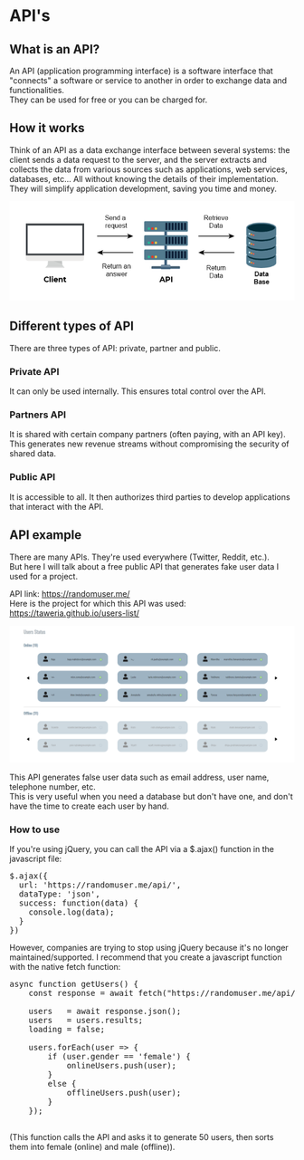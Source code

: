 # API's

## What is an API?

An API (application programming interface) is a software interface that "connects" a software or service to another in order to exchange data and functionalities. <br> They can be used for free or you can be charged for.

## How it works

Think of an API as a data exchange interface between several systems: the client sends a data request to the server, and the server extracts and collects the data from various sources such as applications, web services, databases, etc... All without knowing the details of their implementation. <br> They will simplify application development, saving you time and money.

![API Operation](assets/api-en.png)


## Different types of API

There are three types of API: private, partner and public.

### Private API

It can only be used internally. This ensures total control over the API.

### Partners API

It is shared with certain company partners (often paying, with an API key). This generates new revenue streams without compromising the security of shared data.

### Public API

It is accessible to all. It then authorizes third parties to develop applications that interact with the API.


## API example

There are many APIs. They're used everywhere (Twitter, Reddit, etc.). <br> But here I will talk about a free public API that generates fake user data I used for a project.

API link: https://randomuser.me/ <br>
Here is the project for which this API was used: https://taweria.github.io/users-list/

![Users List](assets/users-list.png)

This API generates false user data such as email address, user name, telephone number, etc. <br>
This is very useful when you need a database but don't have one, and don't have the time to create each user by hand.

### How to use

If you're using jQuery, you can call the API via a $.ajax() function in the javascript file:

<pre>
$.ajax({
  url: 'https://randomuser.me/api/',
  dataType: 'json',
  success: function(data) {
    console.log(data);
  }
})
</pre>

However, companies are trying to stop using jQuery because it's no longer maintained/supported.
I recommend that you create a javascript function with the native fetch function:

<pre>
async function getUsers() {
    const response = await fetch("https://randomuser.me/api/?results=50");

    users   = await response.json();
    users   = users.results;
    loading = false;
    
    users.forEach(user => {
        if (user.gender == 'female') {
            onlineUsers.push(user);
        }
        else {
            offlineUsers.push(user);
        }
    }); 
  </pre>

(This function calls the API and asks it to generate 50 users, then sorts them into female (online) and male (offline)).
